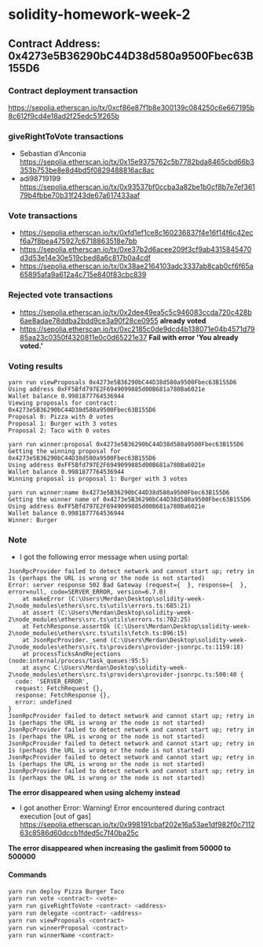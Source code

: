 # solidity-homework-week-2

## Contract Address: 0x4273e5B36290bC44D38d580a9500Fbec63B155D6

### Contract deployment transaction

https://sepolia.etherscan.io/tx/0xcf86e87f1b8e300139c084250c6e667195b8c612f9cd4e18ad2f25edc51f265b

### giveRightToVote transactions
* Sebastian d'Anconia https://sepolia.etherscan.io/tx/0x15e9375762c5b7782bda8465cbd66b3353b753be8e8d4bd5f0829488816ac8ac
* adi98719199 https://sepolia.etherscan.io/tx/0x93537bf0ccba3a82be1b0cf8b7e7ef36179b4fbbe70b31f243de67a617433aaf


### Vote transactions
* https://sepolia.etherscan.io/tx/0xfd1ef1ce8c160236837f4e16f14f6c42ecf6a7f8bea475927c6718863518e7bb
* https://sepolia.etherscan.io/tx/0xe37b2d6acee209f3cf9ab4315845470d3d53e14e30e519cbed8a6c817b0a4cdf
* https://sepolia.etherscan.io/tx/0x38ae2164103adc3337ab8cab0cf6f65a65895afa9a612a4c715e840f83cbc839


### Rejected vote transactions 

* https://sepolia.etherscan.io/tx/0x2dee49ea5c5c946083ccda720c428b6ae8adae78ddba2bdd9ce3a90f28ce0955 **already voted**
* https://sepolia.etherscan.io/tx/0xc2185c0de9dcd4b138071e04b4571d7985aa23c0350f4320811e0c0d65221e37 **Fail with error 'You already voted.'**


### Voting results 
```
yarn run viewProposals 0x4273e5B36290bC44D38d580a9500Fbec63B155D6
Using address 0xFF5Bfd797E2F6949099885d00B681a780Ba6021e
Wallet balance 0.9981877764536944
Viewing proposals for contract: 0x4273e5B36290bC44D38d580a9500Fbec63B155D6
Proposal 0: Pizza with 0 votes
Proposal 1: Burger with 3 votes
Proposal 2: Taco with 0 votes

yarn run winner:proposal 0x4273e5B36290bC44D38d580a9500Fbec63B155D6
Getting the winning proposal for 0x4273e5B36290bC44D38d580a9500Fbec63B155D6
Using address 0xFF5Bfd797E2F6949099885d00B681a780Ba6021e
Wallet balance 0.9981877764536944
Winning proposal is proposal 1: Burger with 3 votes

yarn run winner:name 0x4273e5B36290bC44D38d580a9500Fbec63B155D6
Getting the winner name of 0x4273e5B36290bC44D38d580a9500Fbec63B155D6
Using address 0xFF5Bfd797E2F6949099885d00B681a780Ba6021e
Wallet balance 0.9981877764536944
Winner: Burger
```

### Note 

* I got the following error message when using portal:
```
JsonRpcProvider failed to detect network and cannot start up; retry in 1s (perhaps the URL is wrong or the node is not started)
Error: server response 502 Bad Gateway (request={  }, response={  }, error=null, code=SERVER_ERROR, version=6.7.0)
    at makeError (C:\Users\Merdan\Desktop\solidity-week-2\node_modules\ethers\src.ts\utils\errors.ts:685:21)
    at assert (C:\Users\Merdan\Desktop\solidity-week-2\node_modules\ethers\src.ts\utils\errors.ts:702:25)
    at FetchResponse.assertOk (C:\Users\Merdan\Desktop\solidity-week-2\node_modules\ethers\src.ts\utils\fetch.ts:896:15)
    at JsonRpcProvider._send (C:\Users\Merdan\Desktop\solidity-week-2\node_modules\ethers\src.ts\providers\provider-jsonrpc.ts:1159:18)
    at processTicksAndRejections (node:internal/process/task_queues:95:5)
    at async C:\Users\Merdan\Desktop\solidity-week-2\node_modules\ethers\src.ts\providers\provider-jsonrpc.ts:500:40 {
  code: 'SERVER_ERROR',
  request: FetchRequest {},
  response: FetchResponse {},
  error: undefined
}
JsonRpcProvider failed to detect network and cannot start up; retry in 1s (perhaps the URL is wrong or the node is not started)
JsonRpcProvider failed to detect network and cannot start up; retry in 1s (perhaps the URL is wrong or the node is not started)
JsonRpcProvider failed to detect network and cannot start up; retry in 1s (perhaps the URL is wrong or the node is not started)
JsonRpcProvider failed to detect network and cannot start up; retry in 1s (perhaps the URL is wrong or the node is not started)
JsonRpcProvider failed to detect network and cannot start up; retry in 1s (perhaps the URL is wrong or the node is not started)
```
**The error disappeared when using alchemy instead**

* I got another Error: Warning! Error encountered during contract execution [out of gas] https://sepolia.etherscan.io/tx/0x998191cbaf202e16a53ae1df982f0c711263c8586d60dccb1fded5c7f40ba25c

**The error disappeared when increasing the gaslimit from 50000 to 500000**




#### Commands

```bash
yarn run deploy Pizza Burger Taco
yarn run vote <contract> <vote>
yarn run giveRightToVote <contract> <address>
yarn run delegate <contract> <address>
yarn run viewProposals <contract>
yarn run winnerProposal <contract>
yarn run winnerName <contract> 
